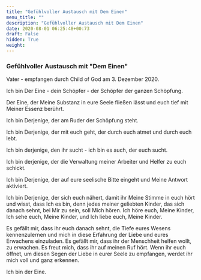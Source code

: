 ```yaml
---
title: "Gefühlvoller Austausch mit Dem Einen"
menu_title: ""
description: "Gefühlvoller Austausch mit Dem Einen"
date: 2020-08-01 06:25:48+00:73
draft: False
hidden: True
weight:
---
```

### Gefühlvoller Austausch mit "Dem Einen"

Vater - empfangen durch Child of God am 3. Dezember 2020.

Ich bin Der Eine - dein Schöpfer - der Schöpfer der ganzen Schöpfung.

Der Eine, der Meine Substanz in eure Seele fließen lässt und euch tief mit Meiner Essenz berührt.

Ich bin Derjenige, der am Ruder der Schöpfung steht.

Ich bin Derjenige, der mit euch geht, der durch euch atmet und durch euch lebt.

Ich bin derjenige, den ihr sucht - ich bin es auch, der euch sucht.

Ich bin derjenige, der die Verwaltung meiner Arbeiter und Helfer zu euch schickt.

Ich bin Derjenige, der auf eure seelische Bitte eingeht und Meine Antwort aktiviert.

Ich bin Derjenige, der sich euch nähert, damit ihr Meine Stimme in euch hört und wisst, dass Ich es bin, denn jedes meiner geliebten Kinder, das sich danach sehnt, bei Mir zu sein, soll Mich hören. Ich höre euch, Meine Kinder, Ich sehe euch, Meine Kinder, und Ich liebe euch, Meine Kinder.

Es gefällt mir, dass ihr euch danach sehnt, die Tiefe eures Wesens kennenzulernen und mich in diese Erfahrung der Liebe und eures Erwachens einzuladen. Es gefällt mir, dass ihr der Menschheit helfen wollt, zu erwachen. Es freut mich, dass ihr auf meinen Ruf hört. Wenn ihr euch öffnet, um diesen Segen der Liebe in eurer Seele zu empfangen, werdet ihr mich voll und ganz erkennen.

Ich bin der Eine.
